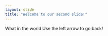 ```yaml
---
layout: slide
title: "Welcome to our second slide!"
---
```

What in the world
Use the left arrow to go back!
